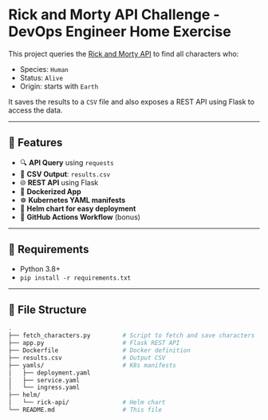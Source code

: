 # Rick and Morty API Challenge - DevOps Engineer Home Exercise

This project queries the [Rick and Morty API](https://rickandmortyapi.com/documentation/) to find all characters who:
- Species: `Human`
- Status: `Alive`
- Origin: starts with `Earth`

It saves the results to a `CSV` file and also exposes a REST API using Flask to access the data.

---

## 🚀 Features

- 🔍 **API Query** using `requests`
- 📄 **CSV Output**: `results.csv`
- 🌐 **REST API** using Flask
- 🐳 **Dockerized App**
- ☸️ **Kubernetes YAML manifests**
- 🔧 **Helm chart for easy deployment**
- 🤖 **GitHub Actions Workflow** (bonus)

---

## 🐍 Requirements

- Python 3.8+
- `pip install -r requirements.txt`

---

## 📁 File Structure

```bash
.
├── fetch_characters.py         # Script to fetch and save characters
├── app.py                      # Flask REST API
├── Dockerfile                  # Docker definition
├── results.csv                 # Output CSV
├── yamls/                      # K8s manifests
│   ├── deployment.yaml
│   ├── service.yaml
│   └── ingress.yaml
├── helm/
│   └── rick-api/               # Helm chart
└── README.md                   # This file

